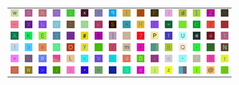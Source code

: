 <table>
<tr>
<td><img src="77.gif"></td>
<td><img src="67.gif"></td>
<td><img src="68.gif"></td>
<td><img src="25.gif"></td>
<td><img src="3B.gif"></td>
<td><img src="78.gif"></td>
<td><img src="2F.gif"></td>
<td><img src="71.gif"></td>
<td><img src="7D.gif"></td>
<td><img src="7B.gif"></td>
<td><img src="46.gif"></td>
<td><img src="29.gif"></td>
<td><img src="64.gif"></td>
<td><img src="5B.gif"></td>
<td><img src="5A.gif"></td>
<td><img src="7E.gif"></td>
</tr>
<tr>
<td><img src="5F.gif"></td>
<td><img src="58.gif"></td>
<td><img src="62.gif"></td>
<td><img src="57.gif"></td>
<td><img src="3A.gif"></td>
<td><img src="48.gif"></td>
<td><img src="6B.gif"></td>
<td><img src="53.gif"></td>
<td><img src="5E.gif"></td>
<td><img src="52.gif"></td>
<td><img src="28.gif"></td>
<td><img src="3D.gif"></td>
<td><img src="4D.gif"></td>
<td><img src="43.gif"></td>
<td><img src="54.gif"></td>
<td><img src="49.gif"></td>
</tr>
<tr>
<td><img src="41.gif"></td>
<td><img src="4B.gif"></td>
<td><img src="45.gif"></td>
<td><img src="32.gif"></td>
<td><img src="26.gif"></td>
<td><img src="23.gif"></td>
<td><img src="30.gif"></td>
<td><img src="5D.gif"></td>
<td><img src="38.gif"></td>
<td><img src="37.gif"></td>
<td><img src="50.gif"></td>
<td><img src="66.gif"></td>
<td><img src="55.gif"></td>
<td><img src="65.gif"></td>
<td><img src="61.gif"></td>
<td><img src="6C.gif"></td>
</tr>
<tr>
<td><img src="21.gif"></td>
<td><img src="39.gif"></td>
<td><img src="73.gif"></td>
<td><img src="47.gif"></td>
<td><img src="4F.gif"></td>
<td><img src="79.gif"></td>
<td><img src="4A.gif"></td>
<td><img src="31.gif"></td>
<td><img src="6D.gif"></td>
<td><img src="22.gif"></td>
<td><img src="gr2.gif"></td>
<td><img src="42.gif"></td>
<td><img src="51.gif"></td>
<td><img src="2D.gif"></td>
<td><img src="2E.gif"></td>
<td><img src="4E.gif"></td>
</tr>
<tr>
<td><img src="76.gif"></td>
<td><img src="59.gif"></td>
<td><img src="70.gif"></td>
<td><img src="gr1.gif"></td>
<td><img src="4C.gif"></td>
<td><img src="3C.gif"></td>
<td><img src="56.gif"></td>
<td><img src="60.gif"></td>
<td><img src="34.gif"></td>
<td><img src="44.gif"></td>
<td><img src="2B.gif"></td>
<td><img src="6F.gif"></td>
<td><img src="27.gif"></td>
<td><img src="72.gif"></td>
<td><img src="3F.gif"></td>
<td><img src="74.gif"></td>
</tr>
<tr>
<td><img src="36.gif"></td>
<td><img src="6E.gif"></td>
<td><img src="3E.gif"></td>
<td><img src="69.gif"></td>
<td><img src="35.gif"></td>
<td><img src="2A.gif"></td>
<td><img src="75.gif"></td>
<td><img src="2C.gif"></td>
<td><img src="33.gif"></td>
<td><img src="63.gif"></td>
<td><img src="6A.gif"></td>
<td><img src="7A.gif"></td>
<td><img src="gr3.gif"></td>
<td><img src="7C.gif"></td>
<td><img src="40.gif"></td>
<td><img src="24.gif"></td>
</tr>
</table>
